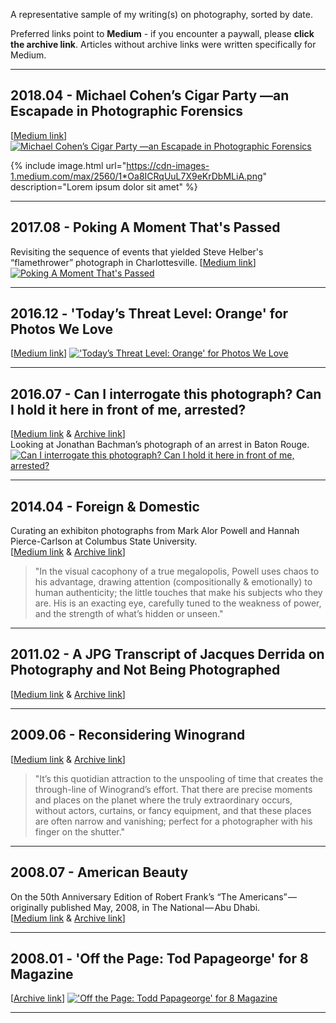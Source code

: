 A representative sample of my writing(s) on photography, sorted by date.

Preferred links point to **Medium** - if you encounter a paywall, please **click the archive link**. Articles without archive links were written specifically for Medium.

---

## 2018.04 - Michael Cohen’s Cigar Party —an Escapade in Photographic Forensics
[[Medium link](https://medium.com/@whileseated/michael-cohen-cigar-pictures-51807588b854)]
[![Michael Cohen’s Cigar Party —an Escapade in Photographic Forensics](https://cdn-images-1.medium.com/max/2560/1*Oa8ICRqUuL7X9eKrDbMLiA.png)](https://medium.com/@whileseated/michael-cohen-cigar-pictures-51807588b854)

{% include image.html url="https://cdn-images-1.medium.com/max/2560/1*Oa8ICRqUuL7X9eKrDbMLiA.png" description="Lorem ipsum dolor sit amet" %}


---

## 2017.08 - Poking A Moment That's Passed
Revisiting the sequence of events that yielded Steve Helber's “flamethrower” photograph in Charlottesville.
[[Medium link](https://medium.com/@whileseated/poking-a-moment-thats-passed-e6f9a1cf164f)]
[![Poking A Moment That's Passed](https://cdn-images-1.medium.com/max/2000/1*monGuZK3QsRDpRVCG-qUsw.jpeg)](https://medium.com/@whileseated/poking-a-moment-thats-passed-e6f9a1cf164f)

---

## 2016.12 - 'Today’s Threat Level: Orange' for Photos We Love
[[Medium link](https://medium.com//@whileseated/todays-threat-level-orange-21b9f35b4cc0)]
[!['Today’s Threat Level: Orange' for Photos We Love](https://cdn-images-1.medium.com/max/1000/1*98H97XPw-Rx0S14x8iz5Jw.jpeg)](https://medium.com//@whileseated/todays-threat-level-orange-21b9f35b4cc0)

---

## 2016.07 - Can I interrogate this photograph? Can I hold it here in front of me, arrested?
[[Medium link](https://medium.com/@whileseated/can-i-interrogate-this-photograph-can-i-hold-it-here-in-front-of-me-arrested-62f81d0235fb) & [Archive link](2016_Can-I-interrogate-this-photograph-Can-I-hold-it-here-in-front-of-me-arrested.md)]  
Looking at Jonathan Bachman’s photograph of an arrest in Baton Rouge.  
[![Can I interrogate this photograph? Can I hold it here in front of me, arrested?](https://cdn-images-1.medium.com/max/1600/1*q8BNLf2ykX41fyr5OkL5qQ.png)](https://medium.com/@whileseated/can-i-interrogate-this-photograph-can-i-hold-it-here-in-front-of-me-arrested-62f81d0235fb)

---

## 2014.04 - Foreign & Domestic
Curating an exhibiton photographs from Mark Alor Powell and Hannah Pierce-Carlson at Columbus State University.  
[[Medium link](https://medium.com/@whileseated/foreign-domestic-photographs-from-mark-alor-powell-and-hannah-pierce-carlson-76bf28cb2f8f) & [Archive link](2014_Foreign-Domestic.md)]  
> "In the visual cacophony of a true megalopolis, Powell uses chaos to his advantage, drawing attention (compositionally & emotionally) to human authenticity; the little touches that make his subjects who they are. His is an exacting eye, carefully tuned to the weakness of power, and the strength of what’s hidden or unseen."  

---

## 2011.02 - A JPG Transcript of Jacques Derrida on Photography and Not Being Photographed  
[[Medium link](https://medium.com/@whileseated/a-jpg-transcript-of-jacques-derrida-on-photography-and-not-being-photographed-64f22bbac06c) & [Archive link](2011_A-JPG-Transcript-of-Jacques-Derrida-on-Photography-and-Not-Being-Photographed.md)]  

---

## 2009.06 - Reconsidering Winogrand  
[[Medium link](https://medium.com/@whileseated/reconsidering-winogrand-5b4b22f977a2) & [Archive link](2009_Reconsidering-Winogrand.md)]  
> "It’s this quotidian attraction to the unspooling of time that creates the through-line of Winogrand’s effort. That there are precise moments and places on the planet where the truly extraordinary occurs, without actors, curtains, or fancy equipment, and that these places are often narrow and vanishing; perfect for a photographer with his finger on the shutter."  

---

## 2008.07 - American Beauty  
On the 50th Anniversary Edition of Robert Frank’s “The Americans” — originally published May, 2008, in The National — Abu Dhabi.  
[[Medium link](https://medium.com/@whileseated/american-beauty-23a49eb042cb) & [Archive link](2008_American-Beauty.md)]  

---

## 2008.01 - 'Off the Page: Tod Papageorge' for 8 Magazine
[[Archive link](2008_Off-the-Page-Tod-Papageorge.md)]
[!['Off the Page: Todd Papageorge' for 8 Magazine](https://cdn-images-1.medium.com/max/1400/1*7q7adUBxxs9qDTAmYTi0wA.jpeg)](2008_Off-the-Page-Tod-Papageorge.md)

---
